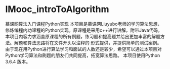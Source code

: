 # IMooc_introToAlgorithm
慕课网算法入门课程Python实现
本项目是慕课网Liuyubo老师的学习算法思想，修炼编程内功课程的Python实现。原课程是采用c++进行讲解，附带Java代码。
本项目内容力求涵盖原课程的所有例题，练习题和提高题并给出更加丰富的解题方法。解题和算法思路将在文件开头以注释的
形式提供，并提供简单的测试案例。
由于现在用Python进行算法学习和面试的人数还是较少，希望可以通过本项目对Python学习算法和刷题的朋友们共同提高，拓宽算法思路。
本项目使用Python 3.6.4 版本。
